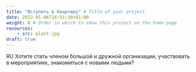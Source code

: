 ```yaml
---
title: "Вступить в Квартиру" # Title of your project
date: 2022-01-06T16:51:38+01:00
weight: 0 # Order in which to show this project on the home page
resources:
    - src: plant.jpg
draft: true
---
```


RU Хотите стать членом большой и дружной организации, участвовать в мероприятиях, знакомиться с новыми людьми?
